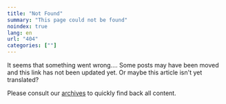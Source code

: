 ```yaml
---
title: "Not Found"
summary: "This page could not be found"
noindex: true
lang: en
url: "404"
categories: [""]
---
```

It seems that something went wrong.... Some posts may have been moved and this link has not been updated yet. Or maybe this article isn't yet translated? 

Please consult our [archives](/archives/) to quickly find back all content.
